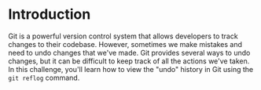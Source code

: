 # Introduction

Git is a powerful version control system that allows developers to track changes to their codebase. However, sometimes we make mistakes and need to undo changes that we've made. Git provides several ways to undo changes, but it can be difficult to keep track of all the actions we've taken. In this challenge, you'll learn how to view the "undo" history in Git using the `git reflog` command.
